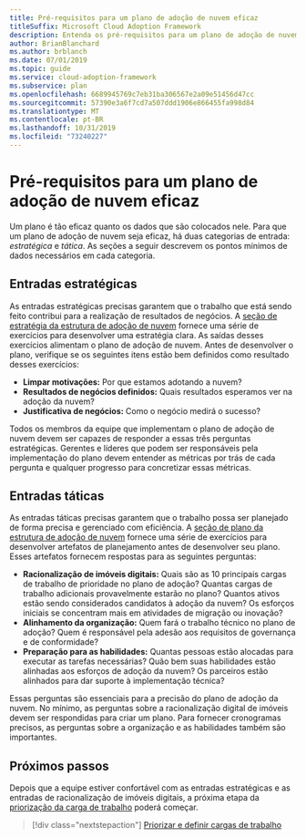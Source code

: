 ```yaml
---
title: Pré-requisitos para um plano de adoção de nuvem eficaz
titleSuffix: Microsoft Cloud Adoption Framework
description: Entenda os pré-requisitos para um plano de adoção de nuvem eficaz.
author: BrianBlanchard
ms.author: brblanch
ms.date: 07/01/2019
ms.topic: guide
ms.service: cloud-adoption-framework
ms.subservice: plan
ms.openlocfilehash: 6689945769c7eb31ba306567e2a09e51456d47cc
ms.sourcegitcommit: 57390e3a6f7cd7a507ddd1906e866455fa998d84
ms.translationtype: MT
ms.contentlocale: pt-BR
ms.lasthandoff: 10/31/2019
ms.locfileid: "73240227"
---
```

# <a name="prerequisites-for-an-effective-cloud-adoption-plan"></a>Pré-requisitos para um plano de adoção de nuvem eficaz

Um plano é tão eficaz quanto os dados que são colocados nele. Para que um plano de adoção de nuvem seja eficaz, há duas categorias de entrada: *estratégica* e *tática*. As seções a seguir descrevem os pontos mínimos de dados necessários em cada categoria.

## <a name="strategic-inputs"></a>Entradas estratégicas

As entradas estratégicas precisas garantem que o trabalho que está sendo feito contribui para a realização de resultados de negócios. A [seção de estratégia da estrutura de adoção de nuvem](../strategy/index.md) fornece uma série de exercícios para desenvolver uma estratégia clara. As saídas desses exercícios alimentam o plano de adoção de nuvem. Antes de desenvolver o plano, verifique se os seguintes itens estão bem definidos como resultado desses exercícios:

- **Limpar motivações:** Por que estamos adotando a nuvem?
- **Resultados de negócios definidos:** Quais resultados esperamos ver na adoção da nuvem?
- **Justificativa de negócios:** Como o negócio medirá o sucesso?

Todos os membros da equipe que implementam o plano de adoção de nuvem devem ser capazes de responder a essas três perguntas estratégicas. Gerentes e líderes que podem ser responsáveis pela implementação do plano devem entender as métricas por trás de cada pergunta e qualquer progresso para concretizar essas métricas.

## <a name="tactical-inputs"></a>Entradas táticas

As entradas táticas precisas garantem que o trabalho possa ser planejado de forma precisa e gerenciado com eficiência. A [seção de plano da estrutura de adoção de nuvem](./index.md) fornece uma série de exercícios para desenvolver artefatos de planejamento antes de desenvolver seu plano. Esses artefatos fornecem respostas para as seguintes perguntas:

- **Racionalização de imóveis digitais:** Quais são as 10 principais cargas de trabalho de prioridade no plano de adoção? Quantas cargas de trabalho adicionais provavelmente estarão no plano? Quantos ativos estão sendo considerados candidatos à adoção da nuvem? Os esforços iniciais se concentram mais em atividades de migração ou inovação?
- **Alinhamento da organização:** Quem fará o trabalho técnico no plano de adoção? Quem é responsável pela adesão aos requisitos de governança e de conformidade?
- **Preparação para as habilidades:** Quantas pessoas estão alocadas para executar as tarefas necessárias? Quão bem suas habilidades estão alinhadas aos esforços de adoção da nuvem? Os parceiros estão alinhados para dar suporte à implementação técnica?

Essas perguntas são essenciais para a precisão do plano de adoção da nuvem. No mínimo, as perguntas sobre a racionalização digital de imóveis devem ser respondidas para criar um plano. Para fornecer cronogramas precisos, as perguntas sobre a organização e as habilidades também são importantes.

## <a name="next-steps"></a>Próximos passos

Depois que a equipe estiver confortável com as entradas estratégicas e as entradas de racionalização de imóveis digitais, a próxima etapa da [priorização da carga de trabalho](./workloads.md) poderá começar.

> [!div class="nextstepaction"]
> [Priorizar e definir cargas de trabalho](./workloads.md)
